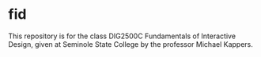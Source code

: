 # fid

This repository is for the class DIG2500C Fundamentals of Interactive Design, given at Seminole State College by the professor Michael Kappers.  
